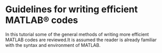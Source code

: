 # Guidelines for writing efficient MATLAB® codes
In this tutorial some of the general methods of writing more efficient MATLAB codes are reviewed.It is assumed the reader is already familiar with the syntax and environment of MATLAB.
